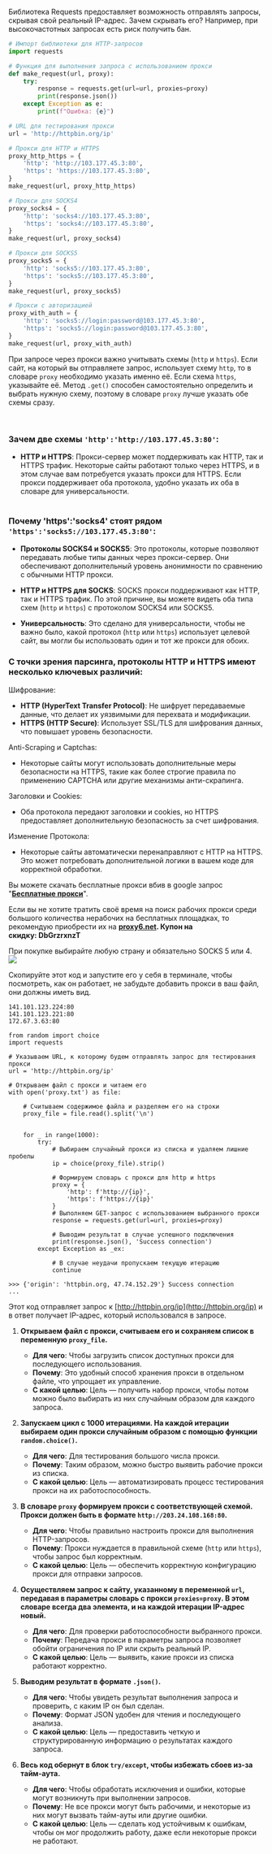 

Библиотека Requests предоставляет возможность отправлять запросы, скрывая свой реальный IP-адрес. Зачем скрывать его? Например, при высокочастотных запросах есть риск получить бан.

```python
# Импорт библиотеки для HTTP-запросов
import requests

# Функция для выполнения запроса с использованием прокси
def make_request(url, proxy):
    try:
        response = requests.get(url=url, proxies=proxy)
        print(response.json())
    except Exception as e:
        print(f"Ошибка: {e}")

# URL для тестирования прокси
url = 'http://httpbin.org/ip'

# Прокси для HTTP и HTTPS
proxy_http_https = {
    'http': 'http://103.177.45.3:80',
    'https': 'https://103.177.45.3:80',
}
make_request(url, proxy_http_https)

# Прокси для SOCKS4
proxy_socks4 = {
    'http': 'socks4://103.177.45.3:80',
    'https': 'socks4://103.177.45.3:80',
}
make_request(url, proxy_socks4)

# Прокси для SOCKS5
proxy_socks5 = {
    'http': 'socks5://103.177.45.3:80',
    'https': 'socks5://103.177.45.3:80',
}
make_request(url, proxy_socks5)

# Прокси с авторизацией
proxy_with_auth = {
    'http': 'socks5://login:password@103.177.45.3:80',
    'https': 'socks5://login:password@103.177.45.3:80',
}
make_request(url, proxy_with_auth)
```

При запросе через прокси важно учитывать схемы (`http` и `https`). Если сайт, на который вы отправляете запрос, использует схему `http`, то в словаре `proxy` необходимо указать именно её. Если схема `https`, указывайте её. Метод `.get()` способен самостоятельно определить и выбрать нужную схему, поэтому в словаре `proxy` лучше указать обе схемы сразу.  
  
 

### Зачем две схемы `'http':'http://103.177.45.3:80'`:

- **HTTP и HTTPS**: Прокси-сервер может поддерживать как HTTP, так и HTTPS трафик. Некоторые сайты работают только через HTTPS, и в этом случае вам потребуется указать прокси для HTTPS. Если прокси поддерживает оба протокола, удобно указать их оба в словаре для универсальности.  
     

### Почему 'https':'socks4' стоят рядом `'https':'socks5://103.177.45.3:80'`:

- **Протоколы SOCKS4 и SOCKS5**: Это протоколы, которые позволяют передавать любые типы данных через прокси-сервер. Они обеспечивают дополнительный уровень анонимности по сравнению с обычными HTTP прокси.
    
- **HTTP и HTTPS для SOCKS**: SOCKS прокси поддерживают как HTTP, так и HTTPS трафик. По этой причине, вы можете видеть оба типа схем (`http` и `https`) с протоколом SOCKS4 или SOCKS5.
    
- **Универсальность**: Это сделано для универсальности, чтобы не важно было, какой протокол (`http` или `https`) использует целевой сайт, вы могли бы использовать один и тот же прокси для обоих.
    

### **С точки зрения парсинга, протоколы HTTP и HTTPS имеют несколько ключевых различий:**

Шифрование:

- **HTTP (HyperText Transfer Protocol)**: Не шифрует передаваемые данные, что делает их уязвимыми для перехвата и модификации.
- **HTTPS (HTTP Secure)**: Использует SSL/TLS для шифрования данных, что повышает уровень безопасности.

Anti-Scraping и Captchas:

- Некоторые сайты могут использовать дополнительные меры безопасности на HTTPS, такие как более строгие правила по применению CAPTCHA или другие механизмы анти-скрапинга.

Заголовки и Cookies:

- Оба протокола передают заголовки и cookies, но HTTPS предоставляет дополнительную безопасность за счет шифрования.

Изменение Протокола:

- Некоторые сайты автоматически перенаправляют с HTTP на HTTPS. Это может потребовать дополнительной логики в вашем коде для корректной обработки.

Вы можете скачать бесплатные прокси вбив в google запрос "[**Бесплатные прокси**](https://www.google.com/search?q=%D0%91%D0%B5%D1%81%D0%BF%D0%BB%D0%B0%D1%82%D0%BD%D1%8B%D0%B5+%D0%BF%D1%80%D0%BE%D0%BA%D1%81%D0%B8&oq=%D0%91%D0%B5%D1%81%D0%BF%D0%BB%D0%B0%D1%82%D0%BD%D1%8B%D0%B5+%D0%BF%D1%80%D0%BE%D0%BA%D1%81%D0%B8&gs_lcrp=EgZjaHJvbWUyCQgAEEUYORiABDIHCAEQABiABDIHCAIQABiABDIHCAMQABiABDIHCAQQABiABDIGCAUQRRg9MgYIBhBFGD0yBggHEEUYPdIBBzQ2MmowajGoAgCwAgA&sourceid=chrome&ie=UTF-8)".

Если вы не хотите тратить своё время на поиск рабочих прокси среди большого количества нерабочих на бесплатных площадках, то рекомендую приобрести их на **[proxy6.net](https://proxy6.net/?r=408871). Купон на скидку: DbGrzrxnzT**

  
При покупке выбирайте любую страну и обязательно SOCKS 5 или 4.  
![](https://ucarecdn.com/32470c6a-4573-48fe-ba96-0f1d68e8ab0e/)

Скопируйте этот код и запустите его у себя в терминале, чтобы посмотреть, как он работает, не забудьте добавить прокси в ваш файл, они должны иметь вид.

```
141.101.123.224:80
141.101.123.221:80
172.67.3.63:80
```

```
from random import choice
import requests

# Указываем URL, к которому будем отправлять запрос для тестирования прокси
url = 'http://httpbin.org/ip'

# Открываем файл с прокси и читаем его
with open('proxy.txt') as file:

    # Считываем содержимое файла и разделяем его на строки
    proxy_file = file.read().split('\n')
    

    for _ in range(1000):
        try:
            # Выбираем случайный прокси из списка и удаляем лишние пробелы
            ip = choice(proxy_file).strip()

            # Формируем словарь с прокси для http и https
            proxy = {
                'http': f'http://{ip}',
                'https': f'https://{ip}'
            }
            # Выполняем GET-запрос с использованием выбранного прокси
            response = requests.get(url=url, proxies=proxy)

            # Выводим результат в случае успешного подключения
            print(response.json(), 'Success connection')
        except Exception as _ex:

            # В случае неудачи пропускаем текущую итерацию
            continue

>>> {'origin': 'httpbin.org, 47.74.152.29'} Success connection
...
```

Этот код отправляет запрос к [http://httpbin.org/ip](http://httpbin.org/ip) и в ответ получает IP-адрес, который использовался в запросе.

1. **Открываем файл с прокси, считываем его и сохраняем список в переменную `proxy_file`.**
    
    - **Для чего**: Чтобы загрузить список доступных прокси для последующего использования.
    - **Почему**: Это удобный способ хранения прокси в отдельном файле, что упрощает их управление.
    - **С какой целью**: Цель — получить набор прокси, чтобы потом можно было выбирать из них случайным образом для каждого запроса.
2. **Запускаем цикл с 1000 итерациями. На каждой итерации выбираем один прокси случайным образом с помощью функции `random.choice()`.**
    
    - **Для чего**: Для тестирования большого числа прокси.
    - **Почему**: Таким образом, можно быстро выявить рабочие прокси из списка.
    - **С какой целью**: Цель — автоматизировать процесс тестирования прокси на их работоспособность.
3. **В словаре `proxy` формируем прокси с соответствующей схемой. Прокси должен быть в формате `http://203.24.108.168:80`.**
    
    - **Для чего**: Чтобы правильно настроить прокси для выполнения HTTP-запросов.
    - **Почему**: Прокси нуждается в правильной схеме (`http` или `https`), чтобы запрос был корректным.
    - **С какой целью**: Цель — обеспечить корректную конфигурацию прокси для отправки запросов.
4. **Осуществляем запрос к сайту, указанному в переменной `url`, передавая в параметры словарь с прокси `proxies=proxy`. В этом словаре всегда два элемента, и на каждой итерации IP-адрес новый.**
    
    - **Для чего**: Для проверки работоспособности выбранного прокси.
    - **Почему**: Передача прокси в параметры запроса позволяет обойти ограничения по IP или скрыть реальный IP.
    - **С какой целью**: Цель — выявить, какие прокси из списка работают корректно.
5. **Выводим результат в формате `.json()`.**
    
    - **Для чего**: Чтобы увидеть результат выполнения запроса и проверить, с каким IP он был сделан.
    - **Почему**: Формат JSON удобен для чтения и последующего анализа.
    - **С какой целью**: Цель — предоставить четкую и структурированную информацию о результатах каждого запроса.
6. **Весь код обернут в блок `try/except`, чтобы избежать сбоев из-за тайм-аута.**
    
    - **Для чего**: Чтобы обработать исключения и ошибки, которые могут возникнуть при выполнении запросов.
    - **Почему**: Не все прокси могут быть рабочими, и некоторые из них могут вызвать тайм-ауты или другие ошибки.
    - **С какой целью**: Цель — сделать код устойчивым к ошибкам, чтобы он мог продолжить работу, даже если некоторые прокси не работают.